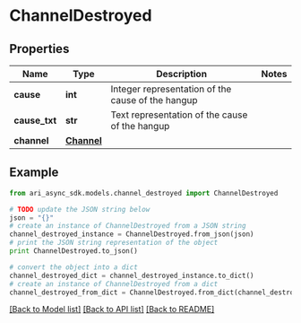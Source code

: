 # ChannelDestroyed


## Properties
Name | Type | Description | Notes
------------ | ------------- | ------------- | -------------
**cause** | **int** | Integer representation of the cause of the hangup | 
**cause_txt** | **str** | Text representation of the cause of the hangup | 
**channel** | [**Channel**](Channel.md) |  | 

## Example

```python
from ari_async_sdk.models.channel_destroyed import ChannelDestroyed

# TODO update the JSON string below
json = "{}"
# create an instance of ChannelDestroyed from a JSON string
channel_destroyed_instance = ChannelDestroyed.from_json(json)
# print the JSON string representation of the object
print ChannelDestroyed.to_json()

# convert the object into a dict
channel_destroyed_dict = channel_destroyed_instance.to_dict()
# create an instance of ChannelDestroyed from a dict
channel_destroyed_from_dict = ChannelDestroyed.from_dict(channel_destroyed_dict)
```
[[Back to Model list]](../README.md#documentation-for-models) [[Back to API list]](../README.md#documentation-for-api-endpoints) [[Back to README]](../README.md)


